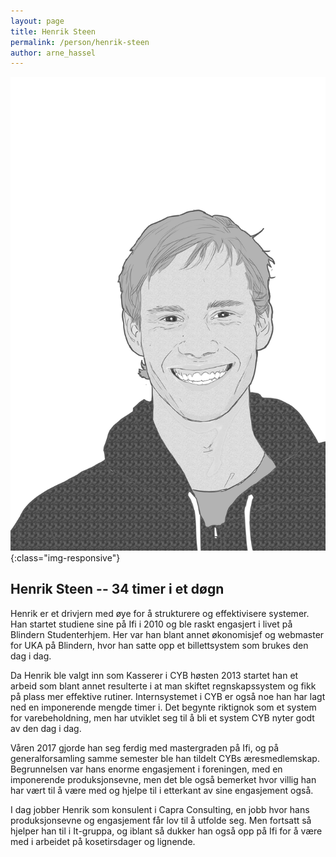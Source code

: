 ```yaml
---
layout: page
title: Henrik Steen
permalink: /person/henrik-steen
author: arne_hassel
---
```


![henrik-steen](/src/images/henrik-steen.png "Illustrasjonsbilde av Henrik Steen"){:class="img-responsive"}

## Henrik Steen -- 34 timer i et døgn

Henrik er et drivjern med øye for å strukturere og effektivisere systemer. Han startet studiene sine på Ifi i 2010 og ble raskt engasjert i livet på Blindern Studenterhjem. Her var han blant annet økonomisjef og webmaster for UKA på Blindern, hvor han satte opp et billettsystem som brukes den dag i dag.

Da Henrik ble valgt inn som Kasserer i CYB høsten 2013 startet han et arbeid som blant annet resulterte i at man skiftet regnskapssystem og fikk på plass mer effektive rutiner. Internsystemet i CYB er også noe han har lagt ned en imponerende mengde timer i. Det begynte riktignok som et system for varebeholdning, men har utviklet seg til å bli et system CYB nyter godt av den dag i dag.

Våren 2017 gjorde han seg ferdig med mastergraden på Ifi, og på generalforsamling samme semester ble han tildelt CYBs æresmedlemskap. Begrunnelsen var hans enorme engasjement i foreningen, med en imponerende produksjonsevne, men det ble også bemerket hvor villig han har vært til å være med og hjelpe til i etterkant av sine engasjement også.

I dag jobber Henrik som konsulent i Capra Consulting, en jobb hvor hans produksjonsevne og engasjement får lov til å utfolde seg. Men fortsatt så hjelper han til i It-gruppa, og iblant så dukker han også opp på Ifi for å være med i arbeidet på kosetirsdager og lignende.

